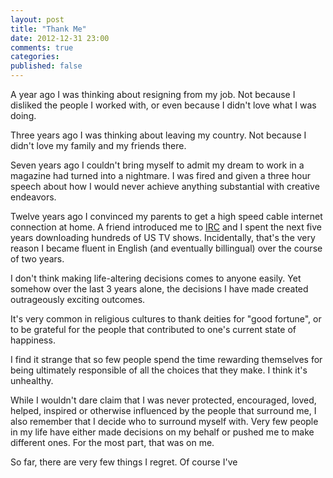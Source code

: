 ```yaml
---
layout: post
title: "Thank Me"
date: 2012-12-31 23:00
comments: true
categories: 
published: false
---
```


A year ago I was thinking about resigning from my job. Not because I disliked the people I worked with, or even because I didn't love what I was doing.

Three years ago I was thinking about leaving my country. Not because I didn't love my family and my friends there.

Seven years ago I couldn't bring myself to admit my dream to work in a magazine had turned into a nightmare. I was fired and given a three hour speech about how I would never achieve anything substantial with creative endeavors.

Twelve years ago I convinced my parents to get a high speed cable internet connection at home. A friend introduced me to [IRC](http://en.wikipedia.org/wiki/Internet_Relay_Chat) and I spent the next five years downloading hundreds of US TV shows. Incidentally, that's the very reason I became fluent in English (and eventually billingual) over the course of two years.

I don't think making life-altering decisions comes to anyone easily. Yet somehow over the last 3 years alone, the decisions I have made created outrageously exciting outcomes.

It's very common in religious cultures to thank deities for "good fortune", or to be grateful for the people that contributed to one's current state of happiness.

I find it strange that so few people spend the time rewarding themselves for being ultimately responsible of all the choices that they make. I think it's unhealthy.

While I wouldn't dare claim that I was never protected, encouraged, loved, helped, inspired or otherwise influenced by the people that surround me, I also remember that I decide who to surround myself with. Very few people in my life have either made decisions on my behalf or pushed me to make different ones. For the most part, that was on me.

So far, there are very few things I regret. Of course I've